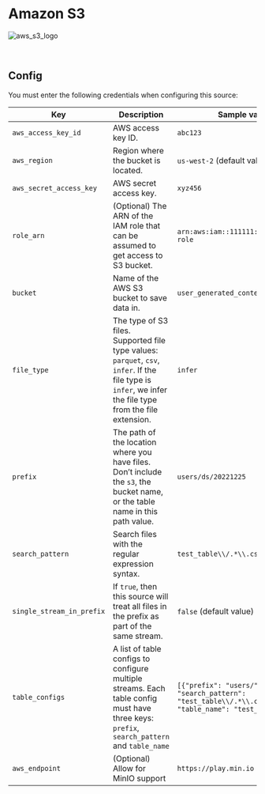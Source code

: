 # Amazon S3

![aws_s3_logo](https://github.com/mage-ai/mage-ai/assets/78053898/a44c1c95-5aff-4fa4-8653-8939ccf12d09)

<br />

## Config

You must enter the following credentials when configuring this source:

| Key | Description | Sample value
| --- | --- | --- |
| `aws_access_key_id` | AWS access key ID. | `abc123` |
| `aws_region` | Region where the bucket is located. | `us-west-2` (default value) |
| `aws_secret_access_key` | AWS secret access key. | `xyz456` |
| `role_arn` | (Optional) The ARN of the IAM role that can be assumed to get access to S3 bucket. | `arn:aws:iam::111111:role/example-role` |
| `bucket` | Name of the AWS S3 bucket to save data in. | `user_generated_content` |
| `file_type` | The type of S3 files. Supported file type values: `parquet`, `csv`, `infer`. If the file type is `infer`, we infer the file type from the file extension. | `infer` |
| `prefix` | The path of the location where you have files. Don’t include the `s3`, the bucket name, or the table name in this path value.  | `users/ds/20221225` |
| `search_pattern` | Search files with the regular expression syntax. | `test_table\\/.*\\.csv` |
| `single_stream_in_prefix` | If `true`, then this source will treat all files in the prefix as part of the same stream. | `false` (default value) |
| `table_configs` | A list of table configs to configure multiple streams. Each table config must have three keys: `prefix`, `search_pattern` and `table_name`| `[{"prefix": "users/", "search_pattern": "test_table\\/.*\\.csv", "table_name": "test_table"}]` |
| `aws_endpoint` | (Optional) Allow for MinIO support | `https://play.min.io` |

<br />
